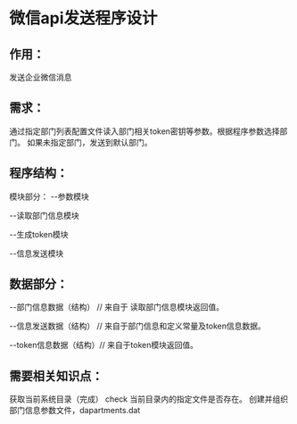 # 微信api发送程序设计

## 作用：
 发送企业微信消息
## 需求：
通过指定部门列表配置文件读入部门相关token密钥等参数。根据程序参数选择部门。
如果未指定部门，发送到默认部门。

## 程序结构：

模块部分：
--参数模块

--读取部门信息模块

--生成token模块

--信息发送模块



## 数据部分：

--部门信息数据（结构） // 来自于 读取部门信息模块返回值。  

--信息发送数据（结构） // 来自于部门信息和定义常量及token信息数据。  

--token信息数据（结构）// 来自于token模块返回值。  




## 需要相关知识点：
获取当前系统目录（完成）
check 当前目录内的指定文件是否存在。
创建并组织部门信息参数文件，dapartments.dat 

